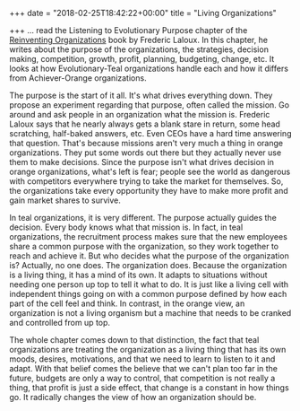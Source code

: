 +++
date = "2018-02-25T18:42:22+00:00"
title = "Living Organizations"

+++
... read the Listening to Evolutionary Purpose chapter of the [Reinventing Organizations](https://www.amazon.ca/Reinventing-Organizations-Creating-Inspired-Consciousness/dp/2960133501) book by Frederic Laloux. In this chapter, he writes about the purpose of the organizations, the strategies, decision making, competition, growth, profit, planning, budgeting, change, etc. It looks at how Evolutionary-Teal organizations handle each and how it differs from Achiever-Orange organizations.

The purpose is the start of it all. It's what drives everything down. They propose an experiment regarding that purpose, often called the mission. Go around and ask people in an organization what the mission is. Frederic Laloux says that he nearly always gets a blank stare in return, some head scratching, half-baked answers, etc. Even CEOs have a hard time answering that question. That's because missions aren't very much a thing in orange organizations. They put some words out there but they actually never use them to make decisions. Since the purpose isn't what drives decision in orange organizations, what's left is fear; people see the world as dangerous with competitors everywhere trying to take the market for themselves. So, the organizations take every opportunity they have to make more profit and gain market shares to survive.

In teal organizations, it is very different. The purpose actually guides the decision. Every body knows what that mission is. In fact, in teal organizations, the recruitment process makes sure that the new employees share a common purpose with the organization, so they work together to reach and achieve it. But who decides what the purpose of the organization is? Actually, no one does. The organization does. Because the organization is a living thing, it has a mind of its own. It adapts to situations without needing one person up top to tell it what to do. It is just like a living cell with independent things going on with a common purpose defined by how each part of the cell feel and think. In contrast, in the orange view, an organization is not a living organism but a machine that needs to be cranked and controlled from up top.

The whole chapter comes down to that distinction, the fact that teal organizations are treating the organization as a living thing that has its own moods, desires, motivations, and that we need to learn to listen to it and adapt. With that belief comes the believe that we can't plan too far in the future, budgets are only a way to control, that competition is not really a thing, that profit is just a side effect, that change is a constant in how things go. It radically changes the view of how an organization should be.